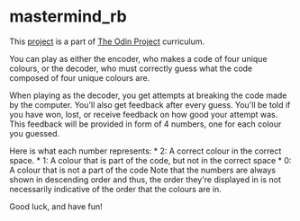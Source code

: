 # mastermind_rb

This [project](https://www.theodinproject.com/lessons/ruby-mastermind) is a part of [The Odin Project](https://www.theodinproject.com/) curriculum.

You can play as either the encoder, who makes a code of four unique colours, or the decoder, who must correctly guess what the code composed of four unique colours are.

When playing as the decoder, you get attempts at breaking the code made by the computer. You'll also get feedback after every guess. You'll be told if you have won, lost, or receive feedback on how good your attempt was. This feedback will be provided in form of 4 numbers, one for each colour you guessed.

Here is what each number represents:
    * 2: A correct colour in the correct space.
    * 1: A colour that is part of the code, but not in the correct space
    * 0: A colour that is not a part of the code
Note that the numbers are always shown in descending order and thus, the order they're displayed in is not necessarily indicative of the order that the colours are in.

Good luck, and have fun!
